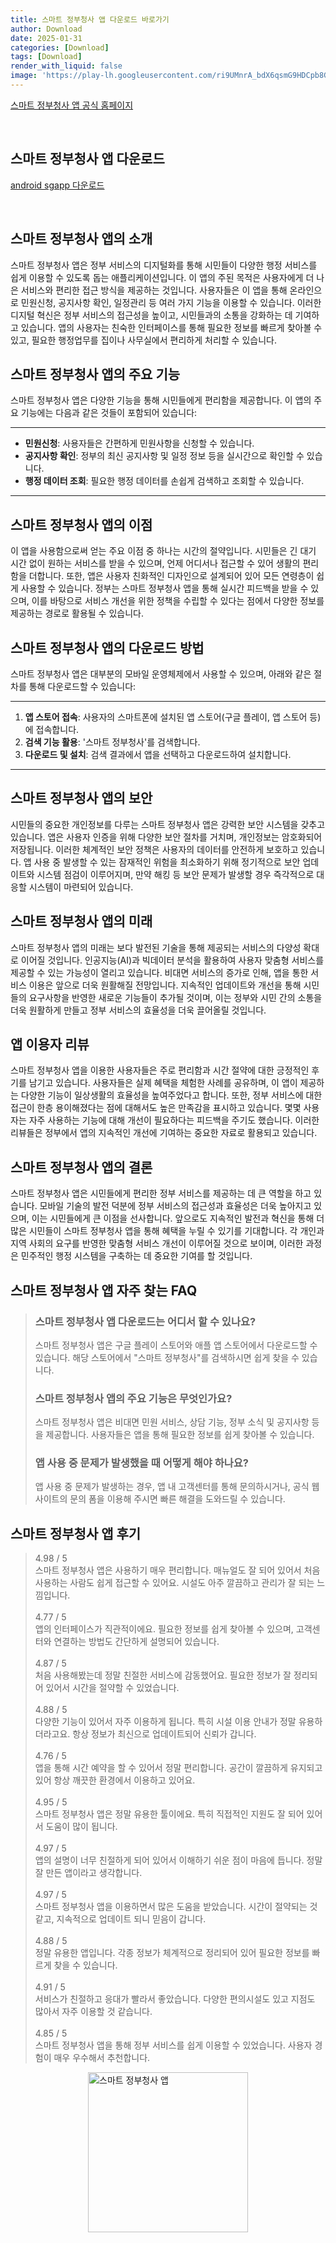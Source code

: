 ```yaml
---
title: 스마트 정부청사 앱 다운로드 바로가기
author: Download
date: 2025-01-31
categories: [Download]
tags: [Download]
render_with_liquid: false
image: 'https://play-lh.googleusercontent.com/ri9UMnrA_bdX6qsmG9HDCpb8GJnKKJDvoO0ePf2NWOwqwE9_E_CME0cdnGVQDgTHww=s256-rw'
---
```

<p><a class='click-button' title='스마트 정부청사 앱' href='https://sgapp.gbmo.go.kr/' rel='nofollow'>스마트 정부청사 앱 공식 홈페이지</a></p><br>
<h2 id='스마트 정부청사 앱_다운로드'>스마트 정부청사 앱 다운로드</h2>
<p><a class="click-button android" title="sgapp 다운로드" href="https://play.google.comhttps://play.google.com/store/apps/details?id=gbmo.go.kr.app.smartGbmo" rel="nofollow">android sgapp 다운로드</a></p><br>


<h2 id='스마트_정부청사_앱의_소개'>스마트 정부청사 앱의 소개</h2>

<p>스마트 정부청사 앱은 정부 서비스의 디지털화를 통해 시민들이 다양한 행정 서비스를 쉽게 이용할 수 있도록 돕는 애플리케이션입니다. 이 앱의 주된 목적은 사용자에게 더 나은 서비스와 편리한 접근 방식을 제공하는 것입니다. 사용자들은 이 앱을 통해 온라인으로 민원신청, 공지사항 확인, 일정관리 등 여러 가지 기능을 이용할 수 있습니다. 이러한 디지털 혁신은 정부 서비스의 접근성을 높이고, 시민들과의 소통을 강화하는 데 기여하고 있습니다. 앱의 사용자는 친숙한 인터페이스를 통해 필요한 정보를 빠르게 찾아볼 수 있고, 필요한 행정업무를 집이나 사무실에서 편리하게 처리할 수 있습니다.</p>

<h2 id='스마트_정부청사_앱의_주요_기능'>스마트 정부청사 앱의 주요 기능</h2>

<p>스마트 정부청사 앱은 다양한 기능을 통해 시민들에게 편리함을 제공합니다. 이 앱의 주요 기능에는 다음과 같은 것들이 포함되어 있습니다:</p>

<hr />

<ul>
    <li><b>민원신청</b>: 사용자들은 간편하게 민원사항을 신청할 수 있습니다.</li>
    <li><b>공지사항 확인</b>: 정부의 최신 공지사항 및 일정 정보 등을 실시간으로 확인할 수 있습니다.</li>
    <li><b>행정 데이터 조회</b>: 필요한 행정 데이터를 손쉽게 검색하고 조회할 수 있습니다.</li>
</ul>

<hr />

<h2 id='스마트_정부청사_앱의_이점'>스마트 정부청사 앱의 이점</h2>

<p>이 앱을 사용함으로써 얻는 주요 이점 중 하나는 시간의 절약입니다. 시민들은 긴 대기 시간 없이 원하는 서비스를 받을 수 있으며, 언제 어디서나 접근할 수 있어 생활의 편리함을 더합니다. 또한, 앱은 사용자 친화적인 디자인으로 설계되어 있어 모든 연령층이 쉽게 사용할 수 있습니다. 정부는 스마트 정부청사 앱을 통해 실시간 피드백을 받을 수 있으며, 이를 바탕으로 서비스 개선을 위한 정책을 수립할 수 있다는 점에서 다양한 정보를 제공하는 경로로 활용될 수 있습니다.</p>

<h2 id='스마트_정부청사_앱의_다운로드_방법'>스마트 정부청사 앱의 다운로드 방법</h2>

<p>스마트 정부청사 앱은 대부분의 모바일 운영체제에서 사용할 수 있으며, 아래와 같은 절차를 통해 다운로드할 수 있습니다:</p>

<hr />

<ol>
    <li><b>앱 스토어 접속</b>: 사용자의 스마트폰에 설치된 앱 스토어(구글 플레이, 앱 스토어 등)에 접속합니다.</li>
    <li><b>검색 기능 활용</b>: '스마트 정부청사'를 검색합니다.</li>
    <li><b>다운로드 및 설치</b>: 검색 결과에서 앱을 선택하고 다운로드하여 설치합니다.</li>
</ol>

<hr />

<h2 id='스마트_정부청사_앱의_보안'>스마트 정부청사 앱의 보안</h2>

<p>시민들의 중요한 개인정보를 다루는 스마트 정부청사 앱은 강력한 보안 시스템을 갖추고 있습니다. 앱은 사용자 인증을 위해 다양한 보안 절차를 거치며, 개인정보는 암호화되어 저장됩니다. 이러한 체계적인 보안 정책은 사용자의 데이터를 안전하게 보호하고 있습니다. 앱 사용 중 발생할 수 있는 잠재적인 위험을 최소화하기 위해 정기적으로 보안 업데이트와 시스템 점검이 이루어지며, 만약 해킹 등 보안 문제가 발생할 경우 즉각적으로 대응할 시스템이 마련되어 있습니다.</p>

<h2 id='스마트_정부청사_앱의_미래'>스마트 정부청사 앱의 미래</h2>

<p>스마트 정부청사 앱의 미래는 보다 발전된 기술을 통해 제공되는 서비스의 다양성 확대로 이어질 것입니다. 인공지능(AI)과 빅데이터 분석을 활용하여 사용자 맞춤형 서비스를 제공할 수 있는 가능성이 열리고 있습니다. 비대면 서비스의 증가로 인해, 앱을 통한 서비스 이용은 앞으로 더욱 원활해질 전망입니다. 지속적인 업데이트와 개선을 통해 시민들의 요구사항을 반영한 새로운 기능들이 추가될 것이며, 이는 정부와 시민 간의 소통을 더욱 원활하게 만들고 정부 서비스의 효율성을 더욱 끌어올릴 것입니다.</p>

<h2 id='앱_이용자_리뷰'>앱 이용자 리뷰</h2>

<p>스마트 정부청사 앱을 이용한 사용자들은 주로 편리함과 시간 절약에 대한 긍정적인 후기를 남기고 있습니다. 사용자들은 실제 혜택을 체험한 사례를 공유하며, 이 앱이 제공하는 다양한 기능이 일상생활의 효율성을 높여주었다고 합니다. 또한, 정부 서비스에 대한 접근이 한층 용이해졌다는 점에 대해서도 높은 만족감을 표시하고 있습니다. 몇몇 사용자는 자주 사용하는 기능에 대해 개선이 필요하다는 피드백을 주기도 했습니다. 이러한 리뷰들은 정부에서 앱의 지속적인 개선에 기여하는 중요한 자료로 활용되고 있습니다.</p>

<h2 id='스마트_정부청사_앱의_결론'>스마트 정부청사 앱의 결론</h2>

<p>스마트 정부청사 앱은 시민들에게 편리한 정부 서비스를 제공하는 데 큰 역할을 하고 있습니다. 모바일 기술의 발전 덕분에 정부 서비스의 접근성과 효율성은 더욱 높아지고 있으며, 이는 시민들에게 큰 이점을 선사합니다. 앞으로도 지속적인 발전과 혁신을 통해 더 많은 시민들이 스마트 정부청사 앱을 통해 혜택을 누릴 수 있기를 기대합니다. 각 개인과 지역 사회의 요구를 반영한 맞춤형 서비스 개선이 이루어질 것으로 보이며, 이러한 과정은 민주적인 행정 시스템을 구축하는 데 중요한 기여를 할 것입니다.</p>


<h2 id='스마트 정부청사 앱_자주_찾는_FAQ'>스마트 정부청사 앱 자주 찾는 FAQ</h2>
<div itemscope="" itemtype="https://schema.org/FAQPage"> 
<blockquote> 
<div itemscope="" itemprop="mainEntity" itemtype="https://schema.org/Question"> 
<h3 itemprop="name">스마트 정부청사 앱 다운로드는 어디서 할 수 있나요?</h3> 
<div itemscope="" itemprop="acceptedAnswer" itemtype="https://schema.org/Answer"> 
<span itemprop="text"> 
<p>스마트 정부청사 앱은 구글 플레이 스토어와 애플 앱 스토어에서 다운로드할 수 있습니다. 해당 스토어에서 "스마트 정부청사"를 검색하시면 쉽게 찾을 수 있습니다.</p> 
</span> 
</div> 
</div> 
<div itemscope="" itemprop="mainEntity" itemtype="https://schema.org/Question"> 
<h3 itemprop="name">스마트 정부청사 앱의 주요 기능은 무엇인가요?</h3> 
<div itemscope="" itemprop="acceptedAnswer" itemtype="https://schema.org/Answer"> 
<span itemprop="text"> 
<p>스마트 정부청사 앱은 비대면 민원 서비스, 상담 기능, 정부 소식 및 공지사항 등을 제공합니다. 사용자들은 앱을 통해 필요한 정보를 쉽게 찾아볼 수 있습니다.</p> 
</span> 
</div> 
</div> 
<div itemscope="" itemprop="mainEntity" itemtype="https://schema.org/Question"> 
<h3 itemprop="name">앱 사용 중 문제가 발생했을 때 어떻게 해야 하나요?</h3> 
<div itemscope="" itemprop="acceptedAnswer" itemtype="https://schema.org/Answer"> 
<span itemprop="text"> 
<p>앱 사용 중 문제가 발생하는 경우, 앱 내 고객센터를 통해 문의하시거나, 공식 웹사이트의 문의 폼을 이용해 주시면 빠른 해결을 도와드릴 수 있습니다.</p> 
</span> 
</div> 
</div> 
</blockquote> 
</div>
<h2 id='스마트 정부청사 앱_후기'>스마트 정부청사 앱 후기</h2>
<div itemscope itemtype="https://schema.org/Product">
  <blockquote>
  <div itemprop="review" itemscope itemtype="https://schema.org/Review">
      <div itemprop="reviewRating" itemscope itemtype="https://schema.org/Rating"> <span itemprop="ratingValue">4.98</span> / <span itemprop="bestRating">5</span> </div>
      <span itemprop="reviewBody">스마트 정부청사 앱은 사용하기 매우 편리합니다. 매뉴얼도 잘 되어 있어서 처음 사용하는 사람도 쉽게 접근할 수 있어요. 시설도 아주 깔끔하고 관리가 잘 되는 느낌입니다.</span>
  </div>
  <br>
  <div itemprop="review" itemscope itemtype="https://schema.org/Review">
      <div itemprop="reviewRating" itemscope itemtype="https://schema.org/Rating"> <span itemprop="ratingValue">4.77</span> / <span itemprop="bestRating">5</span> </div>
      <span itemprop="reviewBody">앱의 인터페이스가 직관적이에요. 필요한 정보를 쉽게 찾아볼 수 있으며, 고객센터와 연결하는 방법도 간단하게 설명되어 있습니다.</span>
  </div>
  <br>
  <div itemprop="review" itemscope itemtype="https://schema.org/Review">
      <div itemprop="reviewRating" itemscope itemtype="https://schema.org/Rating"> <span itemprop="ratingValue">4.87</span> / <span itemprop="bestRating">5</span> </div>
      <span itemprop="reviewBody">처음 사용해봤는데 정말 친절한 서비스에 감동했어요. 필요한 정보가 잘 정리되어 있어서 시간을 절약할 수 있었습니다.</span>
  </div>
  <br>
  <div itemprop="review" itemscope itemtype="https://schema.org/Review">
      <div itemprop="reviewRating" itemscope itemtype="https://schema.org/Rating"> <span itemprop="ratingValue">4.88</span> / <span itemprop="bestRating">5</span> </div>
      <span itemprop="reviewBody">다양한 기능이 있어서 자주 이용하게 됩니다. 특히 시설 이용 안내가 정말 유용하더라고요. 항상 정보가 최신으로 업데이트되어 신뢰가 갑니다.</span>
  </div>
  <br>
  <div itemprop="review" itemscope itemtype="https://schema.org/Review">
      <div itemprop="reviewRating" itemscope itemtype="https://schema.org/Rating"> <span itemprop="ratingValue">4.76</span> / <span itemprop="bestRating">5</span> </div>
      <span itemprop="reviewBody">앱을 통해 시간 예약을 할 수 있어서 정말 편리합니다. 공간이 깔끔하게 유지되고 있어 항상 깨끗한 환경에서 이용하고 있어요.</span>
  </div>
  <br>
  <div itemprop="review" itemscope itemtype="https://schema.org/Review">
      <div itemprop="reviewRating" itemscope itemtype="https://schema.org/Rating"> <span itemprop="ratingValue">4.95</span> / <span itemprop="bestRating">5</span> </div>
      <span itemprop="reviewBody">스마트 정부청사 앱은 정말 유용한 툴이에요. 특히 직접적인 지원도 잘 되어 있어서 도움이 많이 됩니다.</span>
  </div>
  <br>
  <div itemprop="review" itemscope itemtype="https://schema.org/Review">
      <div itemprop="reviewRating" itemscope itemtype="https://schema.org/Rating"> <span itemprop="ratingValue">4.97</span> / <span itemprop="bestRating">5</span> </div>
      <span itemprop="reviewBody">앱의 설명이 너무 친절하게 되어 있어서 이해하기 쉬운 점이 마음에 듭니다. 정말 잘 만든 앱이라고 생각합니다.</span>
  </div>
  <br>
  <div itemprop="review" itemscope itemtype="https://schema.org/Review">
      <div itemprop="reviewRating" itemscope itemtype="https://schema.org/Rating"> <span itemprop="ratingValue">4.97</span> / <span itemprop="bestRating">5</span> </div>
      <span itemprop="reviewBody">스마트 정부청사 앱을 이용하면서 많은 도움을 받았습니다. 시간이 절약되는 것 같고, 지속적으로 업데이트 되니 믿음이 갑니다.</span>
  </div>
  <br>
  <div itemprop="review" itemscope itemtype="https://schema.org/Review">
      <div itemprop="reviewRating" itemscope itemtype="https://schema.org/Rating"> <span itemprop="ratingValue">4.88</span> / <span itemprop="bestRating">5</span> </div>
      <span itemprop="reviewBody">정말 유용한 앱입니다. 각종 정보가 체계적으로 정리되어 있어 필요한 정보를 빠르게 찾을 수 있습니다.</span>
  </div>
  <br>
  <div itemprop="review" itemscope itemtype="https://schema.org/Review">
      <div itemprop="reviewRating" itemscope itemtype="https://schema.org/Rating"> <span itemprop="ratingValue">4.91</span> / <span itemprop="bestRating">5</span> </div>
      <span itemprop="reviewBody">서비스가 친절하고 응대가 빨라서 좋았습니다. 다양한 편의시설도 있고 지점도 많아서 자주 이용할 것 같습니다.</span>
  </div>
  <br>
  <div itemprop="review" itemscope itemtype="https://schema.org/Review">
      <div itemprop="reviewRating" itemscope itemtype="https://schema.org/Rating"> <span itemprop="ratingValue">4.85</span> / <span itemprop="bestRating">5</span> </div>
      <span itemprop="reviewBody">스마트 정부청사 앱을 통해 정부 서비스를 쉽게 이용할 수 있었습니다. 사용자 경험이 매우 우수해서 추천합니다.</span>
  </div>
  </blockquote>
</div>
<figure class="image" style="display: flex; justify-content: center; align-items: center; margin: 0;"><img src="https://play-lh.googleusercontent.com/ri9UMnrA_bdX6qsmG9HDCpb8GJnKKJDvoO0ePf2NWOwqwE9_E_CME0cdnGVQDgTHww=s256-rw" alt="스마트 정부청사 앱" width="256" height="256" style="max-width: 100%; height: auto;"></figure>